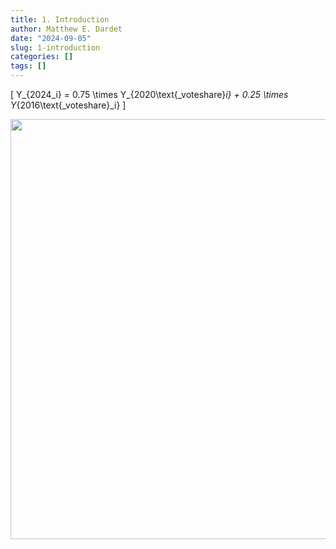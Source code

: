 ```yaml
---
title: 1. Introduction
author: Matthew E. Dardet
date: "2024-09-05"
slug: 1-introduction
categories: []
tags: []
---
```


\[
Y_{2024_i} = 0.75 \times Y_{2020\text{_voteshare}_i} + 0.25 \times Y_{2016\text{_voteshare}_i}
\]



<img src="{{< blogdown/postref >}}index_files/figure-html/unnamed-chunk-2-1.png" width="672" />




